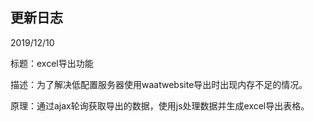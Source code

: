 更新日志
-------

2019/12/10

标题：excel导出功能

描述：为了解决低配置服务器使用waatwebsite导出时出现内存不足的情况。

原理：通过ajax轮询获取导出的数据，使用js处理数据并生成excel导出表格。

